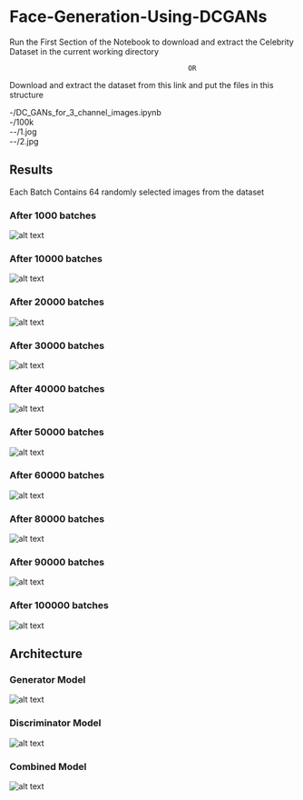 # Face-Generation-Using-DCGANs

Run the First Section of the Notebook to download and extract the Celebrity Dataset in the current working directory

                                                OR

Download and extract the dataset from this link and put the files in this structure

  -/DC_GANs_for_3_channel_images.ipynb<br/>
  -/100k<br/>
  --/1.jog<br/>
  --/2.jpg

## Results

Each Batch Contains 64 randomly selected images from the dataset

### After 1000 batches                                                                     

![alt text](https://github.com/OverGeek/Face-Generation-Using-DCGANs/blob/master/1000.png)

### After 10000 batches                                                                     

![alt text](https://github.com/OverGeek/Face-Generation-Using-DCGANs/blob/master/10000.png)

### After 20000 batches                                                                     

![alt text](https://github.com/OverGeek/Face-Generation-Using-DCGANs/blob/master/20000.png)

### After 30000 batches                                                                     

![alt text](https://github.com/OverGeek/Face-Generation-Using-DCGANs/blob/master/30000.png)

### After 40000 batches                                                                     

![alt text](https://github.com/OverGeek/Face-Generation-Using-DCGANs/blob/master/40000.png)

### After 50000 batches                                                                     

![alt text](https://github.com/OverGeek/Face-Generation-Using-DCGANs/blob/master/50000.png)

### After 60000 batches                                                                     

![alt text](https://github.com/OverGeek/Face-Generation-Using-DCGANs/blob/master/70000.png)

### After 80000 batches                                                                     

![alt text](https://github.com/OverGeek/Face-Generation-Using-DCGANs/blob/master/80000.png)

### After 90000 batches                                                                     

![alt text](https://github.com/OverGeek/Face-Generation-Using-DCGANs/blob/master/90000.png)

### After 100000 batches                                                                     

![alt text](https://github.com/OverGeek/Face-Generation-Using-DCGANs/blob/master/100000.png)

## Architecture

### Generator Model

![alt text](https://github.com/OverGeek/Face-Generation-Using-DCGANs/blob/master/generator.png)

### Discriminator Model

![alt text](https://github.com/OverGeek/Face-Generation-Using-DCGANs/blob/master/discriminator.png)

### Combined Model

![alt text](https://github.com/OverGeek/Face-Generation-Using-DCGANs/blob/master/combined.png)
